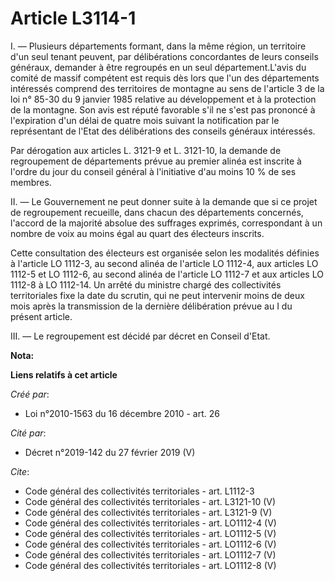 # Article L3114-1

I. ― Plusieurs départements formant, dans la même région, un territoire d'un seul tenant peuvent, par délibérations
concordantes de leurs conseils généraux, demander à être regroupés en un seul département.L'avis du comité de massif
compétent est requis dès lors que l'un des départements intéressés comprend des territoires de montagne au sens de l'article
3 de la loi n° 85-30 du 9 janvier 1985 relative au développement et à la protection de la montagne. Son avis est réputé
favorable s'il ne s'est pas prononcé à l'expiration d'un délai de quatre mois suivant la notification par le représentant de
l'Etat des délibérations des conseils généraux intéressés. 

Par dérogation aux articles L. 3121-9 et L. 3121-10, la demande de regroupement de départements prévue au premier alinéa est
inscrite à l'ordre du jour du conseil général à l'initiative d'au moins 10 % de ses membres. 

II. ― Le Gouvernement ne peut donner suite à la demande que si ce projet de regroupement recueille, dans chacun des
départements concernés, l'accord de la majorité absolue des suffrages exprimés, correspondant à un nombre de voix au moins
égal au quart des électeurs inscrits. 

Cette consultation des électeurs est organisée selon les modalités définies à l'article LO 1112-3, au second alinéa de
l'article LO 1112-4, aux articles LO 1112-5 et LO 1112-6, au second alinéa de l'article LO 1112-7 et aux articles LO 1112-8 à
LO 1112-14. Un arrêté du ministre chargé des collectivités territoriales fixe la date du scrutin, qui ne peut intervenir
moins de deux mois après la transmission de la dernière délibération prévue au I du présent article. 

III. ― Le regroupement est décidé par décret en Conseil d'Etat.

**Nota:**



**Liens relatifs à cet article**

_Créé par_:

  - Loi n°2010-1563 du 16 décembre 2010 - art. 26

_Cité par_:

  - Décret n°2019-142 du 27 février 2019 (V)

_Cite_:

  - Code général des collectivités territoriales - art. L1112-3
  - Code général des collectivités territoriales - art. L3121-10 (V)
  - Code général des collectivités territoriales - art. L3121-9 (V)
  - Code général des collectivités territoriales - art. LO1112-4 (V)
  - Code général des collectivités territoriales - art. LO1112-5 (V)
  - Code général des collectivités territoriales - art. LO1112-6 (V)
  - Code général des collectivités territoriales - art. LO1112-7 (V)
  - Code général des collectivités territoriales - art. LO1112-8 (V)

